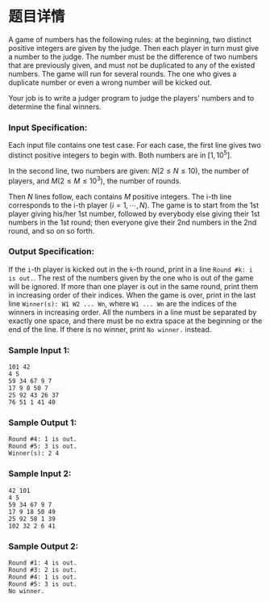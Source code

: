 # 题目详情
A game of numbers has the following rules: at the beginning, two distinct positive integers are given by the judge. Then each player in turn must give a number to the judge. The number must be the difference of two numbers that are previously given, and must not be duplicated to any of the existed numbers. The game will run for several rounds. The one who gives a duplicate number or even a wrong number will be kicked out.

Your job is to write a judger program to judge the players' numbers and to determine the final winners.

### Input Specification:

Each input file contains one test case. For each case, the first line gives two distinct positive integers to begin with. Both numbers are in $[1, 10^5]$.

In the second line, two numbers are given: $N (2\le N\le 10)$, the number of players, and $M (2\le M\le 10^3)$, the number of rounds.

Then $N$ lines follow, each contains $M$ positive integers. The i-th line corresponds to the i-th player $(i=1, \cdots , N)$. The game is to start from the 1st player giving his/her 1st number, followed by everybody else giving their 1st numbers in the 1st round; then everyone give their 2nd numbers in the 2nd round, and so on so forth.

### Output Specification:

If the `i`\-th player is kicked out in the `k`\-th round, print in a line `Round #k: i is out.`. The rest of the numbers given by the one who is out of the game will be ignored. If more than one player is out in the same round, print them in increasing order of their indices. When the game is over, print in the last line `Winner(s): W1 W2 ... Wn`, where `W1 ... Wn` are the indices of the winners in increasing order. All the numbers in a line must be separated by exactly one space, and there must be no extra space at the beginning or the end of the line. If there is no winner, print `No winner.` instead.

### Sample Input 1:

```
101 42
4 5
59 34 67 9 7
17 9 8 50 7
25 92 43 26 37
76 51 1 41 40
```

### Sample Output 1:

```
Round #4: 1 is out.
Round #5: 3 is out.
Winner(s): 2 4
```

### Sample Input 2:

```
42 101
4 5
59 34 67 9 7
17 9 18 50 49
25 92 58 1 39
102 32 2 6 41
```

### Sample Output 2:

```
Round #1: 4 is out.
Round #3: 2 is out.
Round #4: 1 is out.
Round #5: 3 is out.
No winner.
```
